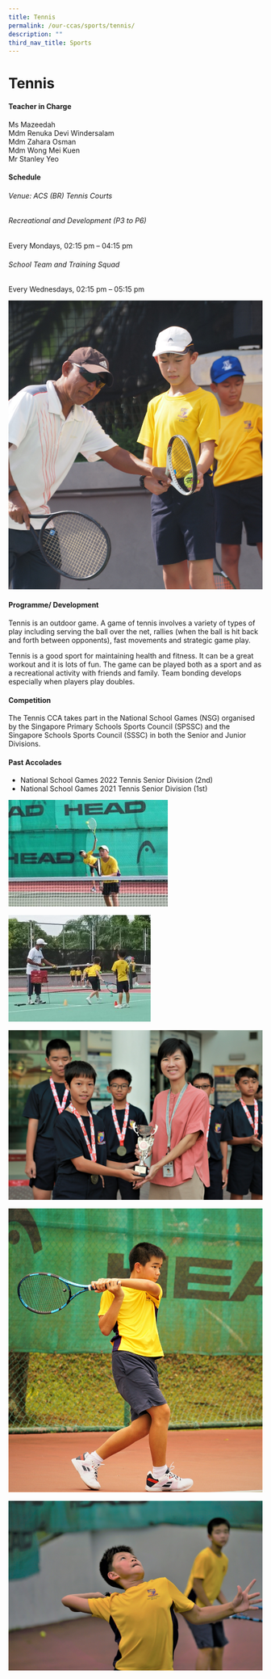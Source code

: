```yaml
---
title: Tennis
permalink: /our-ccas/sports/tennis/
description: ""
third_nav_title: Sports
---
```

# **Tennis**


#### **Teacher in Charge**


Ms Mazeedah <br> Mdm Renuka Devi Windersalam <br> Mdm Zahara Osman <br> Mdm Wong Mei Kuen <br> Mr Stanley Yeo

#### **Schedule**

###### Venue: ACS (BR) Tennis Courts
###### Recreational and Development (P3 to P6)
Every Mondays, 02:15 pm – 04:15 pm

###### School Team and Training Squad
Every Wednesdays, 02:15 pm – 05:15 pm

![](/images/tennis4.jpg)

#### **Programme/ Development**


Tennis is an outdoor game. A game of tennis involves a variety of types of play including serving the ball over the net, rallies (when the ball is hit back and forth between opponents), fast movements and strategic game play.

Tennis is a good sport for maintaining health and fitness. It can be a great workout and it is lots of fun. The game can be played both as a sport and as a recreational activity with friends and family. Team bonding develops especially when players play doubles.


#### **Competition**

The Tennis CCA takes part in the National School Games (NSG) organised by the Singapore Primary Schools Sports Council (SPSSC) and the Singapore Schools Sports Council (SSSC) in both the Senior and Junior Divisions.

#### **Past Accolades**

* National School Games 2022 Tennis Senior Division (2nd)
* National School Games 2021 Tennis Senior Division (1st)

![](/images/tennis%204.jpg)

![](/images/tennis%205.jpg)


![](/images/tennis1.JPG)


![](/images/tennis3.JPG)

![](/images/tennis2.JPG)